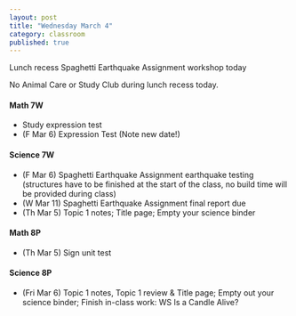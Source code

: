 ```yaml
---
layout: post
title: "Wednesday March 4"
category: classroom
published: true
---
```

<div class="alert alert-info" role="alert">
<p>Lunch recess Spaghetti Earthquake Assignment workshop today</p>
</div>

<div class="alert alert-danger" role="alert">
<p>No Animal Care or Study Club during lunch recess today.</p>
</div>

#### Math 7W
* Study expression test
* (F Mar 6) Expression Test (Note new date!)

#### Science 7W
* (F Mar 6) Spaghetti Earthquake Assignment earthquake testing (structures have to be finished at the start of the class, no build time will be provided during class)
* (W Mar 11) Spaghetti Earthquake Assignment final report due
* (Th Mar 5) Topic 1 notes; Title page; Empty your science binder

#### Math 8P
* (Th Mar 5) Sign unit test

#### Science 8P
* (Fri Mar 6) Topic 1 notes, Topic 1 review & Title page; Empty out your science binder; Finish in-class work: WS Is a Candle Alive?
